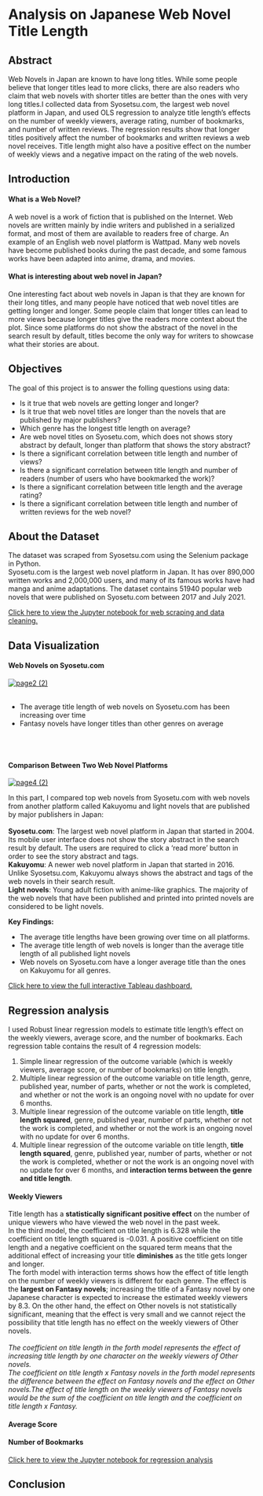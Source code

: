 # Analysis on Japanese Web Novel Title Length

## Abstract
Web Novels in Japan are known to have long titles. While some people believe that longer titles lead to more clicks, there are also readers who claim that web novels with shorter titles are better than the ones with very long titles.I collected data from Syosetsu.com, the largest web novel platform in Japan, and used OLS regression to analyze title length’s effects on the number of weekly viewers, average rating, number of bookmarks, and number of written reviews. The regression results show that longer titles positively affect the number of bookmarks and written reviews a web novel receives. Title length might also have a positive effect on the number of weekly views and a negative impact on the rating of the web novels.

## Introduction
#### What is a Web Novel?
A web novel is a work of fiction that is published on the Internet. Web novels are written mainly by indie writers and published in a serialized format, and most of them are available to readers free of charge. An example of an English web novel platform is Wattpad. Many web novels have become published books during the past decade, and some famous works have been adapted into anime, drama, and movies.
#### What is interesting about web novel in Japan?
One interesting fact about web novels in Japan is that they are known for their long titles, and many people have noticed that web novel titles are getting longer and longer. Some people claim that longer titles can lead to more views because longer titles give the readers more context about the plot. Since some platforms do not show the abstract of the novel in the search result by default, titles become the only way for writers to showcase what their stories are about. 

## Objectives
The goal of this project is to answer the folling questions using data:<br>
* Is it true that web novels are getting longer and longer?
* Is it true that web novel titles are longer than  the novels that are published by major publishers?
* Which genre has the longest title length on average?
* Are web novel titles on Syosetu.com, which does not shows story abstract by default, longer than platform that shows the story abstract?
* Is there a significant correlation between title length and number of views?
* Is there a significant correlation between title length and number of readers (number of users who have bookmarked the work)?
* Is there a significant correlation between title length and the average rating?
* Is there a significant correlation between title length and number of written reviews for the web novel?

## About the Dataset
The dataset was scraped from Syosetsu.com using the Selenium package in Python.<br>
Syosetu.com is the largest web novel platform in Japan. It has over 890,000 written works and 2,000,000 users, and many of its famous works have had manga and anime adaptations. The dataset contains 51940 popular web novels that were published on Syosetu.com between 2017 and July 2021. <br>

[Click here to view the Jupyter notebook for web scraping and data cleaning.](https://github.com/fangevalee/Portfolio/blob/73f9b22f294df776250fe9fa4c6f3c52fe65fb6d/WebNovel/Web%20Novel%20Web%20Scraping%20with%20Selenium.ipynb)

## Data Visualization
#### Web Novels on Syosetu.com
<div class='tableauPlaceholder' id='viz1630298726443' style='position: relative'><noscript><a href='#'><img alt='page2 (2) ' src='https:&#47;&#47;public.tableau.com&#47;static&#47;images&#47;Ja&#47;JapaneseWebNovel2&#47;page22&#47;1_rss.png' style='border: none' /></a></noscript><object class='tableauViz'  style='display:none;'><param name='host_url' value='https%3A%2F%2Fpublic.tableau.com%2F' /> <param name='embed_code_version' value='3' /> <param name='site_root' value='' /><param name='name' value='JapaneseWebNovel2&#47;page22' /><param name='tabs' value='no' /><param name='toolbar' value='yes' /><param name='static_image' value='https:&#47;&#47;public.tableau.com&#47;static&#47;images&#47;Ja&#47;JapaneseWebNovel2&#47;page22&#47;1.png' /> <param name='animate_transition' value='yes' /><param name='display_static_image' value='yes' /><param name='display_spinner' value='yes' /><param name='display_overlay' value='yes' /><param name='display_count' value='yes' /><param name='language' value='en-US' /></object></div>
<br>

* The average title length of web novels on Syosetu.com has been increasing over time
* Fantasy novels have longer titles than other genres on average
<br>
<br>

#### Comparison Between Two Web Novel Platforms

<div class='tableauPlaceholder' id='viz1630366441414' style='position: relative'><noscript><a href='#'><img alt='page4 (2) ' src='https:&#47;&#47;public.tableau.com&#47;static&#47;images&#47;Ja&#47;JapaneseWebNovel1&#47;page42&#47;1_rss.png' style='border: none' /></a></noscript><object class='tableauViz'  style='display:none;'><param name='host_url' value='https%3A%2F%2Fpublic.tableau.com%2F' /> <param name='embed_code_version' value='3' /> <param name='site_root' value='' /><param name='name' value='JapaneseWebNovel1&#47;page42' /><param name='tabs' value='no' /><param name='toolbar' value='yes' /><param name='static_image' value='https:&#47;&#47;public.tableau.com&#47;static&#47;images&#47;Ja&#47;JapaneseWebNovel1&#47;page42&#47;1.png' /> <param name='animate_transition' value='yes' /><param name='display_static_image' value='yes' /><param name='display_spinner' value='yes' /><param name='display_overlay' value='yes' /><param name='display_count' value='yes' /><param name='language' value='en-US' /></object></div>    

In this part, I compared top web novels from Syosetu.com with web novels from another platform called Kakuyomu and light novels that are published by major publishers in Japan: <br>
<br>
**Syosetu.com**: The largest web novel platform in Japan that started in 2004. Its mobile user interface does not show the story abstract in the search result by default. The users are required to click a ‘read more’ button in order to see the story abstract and tags. <br>
**Kakuyomu**: A newer web novel platform in Japan that started in 2016. Unlike Syosetsu.com, Kakuyomu always shows the abstract and tags of the web novels in their search result.<br>
**Light novels**: Young adult fiction with anime-like graphics. The majority of the web novels that have been published and printed into printed novels are considered to be light novels.<br>

**Key Findings:**
* The average title lengths have been growing over time on all platforms.
* The average title length of web novels is longer than the average title length of all published light novels
* Web novels on Syosetu.com have a longer average title than the ones on Kakuyomu for all genres.

[Click here to view the full interactive Tableau dashboard.](https://public.tableau.com/views/AnalysisonJapaneseWebNovelTitles/page1?:language=en-US&:display_count=n&:origin=viz_share_link)

## Regression analysis

I used Robust linear regression models to estimate title length’s effect on the weekly viewers, average score, and the number of bookmarks. Each regression table contains the result of 4 regression models:<br>
1. Simple linear regression of the outcome variable (which is weekly viewers, average score, or number of bookmarks) on title length.
2. Multiple linear regression of the outcome variable on title length, genre, published year, number of parts, whether or not the work is completed, and whether or not the work is an ongoing novel with no update for over 6 months.
3. Multiple linear regression of the outcome variable on title length, **title length squared**, genre, published year, number of parts, whether or not the work is completed, and whether or not the work is an ongoing novel with no update for over 6 months.
4. Multiple linear regression of the outcome variable on title length, **title length squared**, genre, published year, number of parts, whether or not the work is completed, whether or not the work is an ongoing novel with no update for over 6 months, and **interaction terms between the genre and title length**.

#### Weekly Viewers
Title length has a **statistically significant positive effect** on the number of unique viewers who have viewed the web novel in the past week. <br>
In the third model, the coefficient on title length is 6.328 while the coefficient on title length squared is -0.031. A positive coefficient on title length and a negative coefficient on the squared term means that the additional effect of increasing your title **diminishes** as the title gets longer and longer.<br>
The forth model with interaction terms shows how the effect of title length on the number of weekly viewers is different for each genre. The effect is the **largest on Fantasy novels**; increasing the title of a Fantasy novel by one Japanese character is expected to increase the estimated weekly viewers by 8.3. On the other hand, the effect on Other novels is not statistically significant, meaning that the effect is very small and we cannot reject the possibility that title length has no effect on the weekly viewers of Other novels.<br>
<br>
*The coefficient on title length in the forth model represents the effect of increasing title length by one character on the weekly viewers of Other novels.*<br>
*The coefficient on title length x Fantasy novels in the forth model represents the difference between the effect on Fantasy novels and the effect on Other novels.The effect of title length on the weekly viewers of Fantasy novels would be the sum of the coefficient on title length and the coefficient on title length x Fantasy.*<br>

#### Average Score


#### Number of Bookmarks

[Click here to view the Jupyter notebook for regression analysis](https://github.com/fangevalee/Portfolio/blob/6b05fbc6abf824dd1ded2be0ffdd20fae3d3c0d2/WebNovel/Web%20Novel%20Regression%20Analysis.ipynb)
## Conclusion
